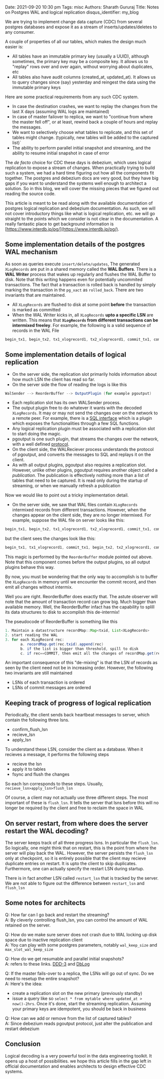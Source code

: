 Date: 2021-09-20 10:30 pm
Tags: misc
Authors: Sharath Gururaj
Title: Notes on Postgres WAL and logical replication
disqus_identifier: my_blog

We are trying to implement change data capture (CDC) from several postgres databases and expose it as a stream of inserts/updates/deletes to any consumer. 

A couple of properties of all our tables, which makes the design much easier is:

- All tables have an immutable primary key (usually a UUID), although sometimes, the primary key may be a composite key. It allows us to "replay" rows over and over again, without worrying about duplicates, etc
- All tables also have audit columns (created_at, updated_at). It allows us to query changes since (say) yesterday and reingest the data using the immutable primary keys


Here are some practical requirements from any such CDC system.

- In case the destination crashes, we want to replay the changes from the last X days (assuming WAL logs are maintained)
- In case of master failover to replica, we want to "continue from where the master fell off", or at least, rewind back a couple of hours and replay the messages.
- We want to selectively choose what tables to replicate, and this set of tables might change. (typically, new tables will be added to the captured list)`
- The ability to perform parallel initial snapshot and streaming, and the ability to resume initial snapshot in case of error 

The *de facto* choice for CDC these days is debezium, which uses logical replication to expose a stream of changes. When practically trying to build such a system, we had a hard time figuring out how all the components fit together. The postgres and debezium docs are very good, but they have big gaps if you want to understand the systems well enough to architect a solution. So in this blog, we will cover the missing pieces that we figured out reading the source code. 

This article is meant to be read along with the available documentation of postgres logical replication and debezium documentation. As such, we will not cover introductory things like what is logical replication, etc. we will go straight to the points which we consider is not clear in the documentation. A really fantastic place to get background information is [https://www.interdb.jp/pg/](https://www.interdb.jp/pg/).

## Some implementation details of the postgres WAL mechanism 
As soon as queries execute `insert/delete/updates`, The generated `XLogRecords` are put in a shared memory called the **WAL Buffers**. There is a **WAL Writer** process that wakes up regularly and flushes the WAL Buffer to disk. Note that this writing happens even for potentially uncommited transactions. The fact that a transaction is rolled back is handled by simply marking the transaction in the `pg_xact` as `rolled_back`. There are two invariants that are maintained.

- All `XLogRecords` are flushed to disk at some point **before** the transaction is marked as committed
- When the WAL Writer kicks in, all `XLogRecords` **upto a specific LSN** are written. This means that **`XLogRecords` from different transactions can be intermixed freeley**. For example, the following is a valid sequence of records in the WAL File
````java
begin_tx1, begin_tx2, tx1_xlogrecord1, tx2_xlogrecord1, commit_tx1, commit_tx2
````

## Some implementation details of logical replication 
- On the server side, the replication slot primarily holds information about how much LSN the client has read so far.
- On the server side the flow of reading the logs is like this
````java
WalSender --> ReorderBuffer --> OutputPlugin (for example pgoutput)
````
- Each replication slot has its own WALSender process. 
- The output plugin free to do whatever it wants with the decoded `XLogRecords`. It may or may not send the changes over on the network to a remote peer. For example, there is a [SQL interface](https://www.postgresql.org/docs/10/logicaldecoding-example.html) which is a plugin which exposes the functionalities through a few SQL functions. 
- Any logical replication plugin must be associated with a replication slot to start doing the magic.
- pgoutput is one such plugin, that streams the changes over the network, with a well defined [protocol](https://www.postgresql.org/docs/current/protocol-logical-replication.html).
- On the client side, the WALReciever process understands the protocol of pgoutput, and converts the messages to SQL and replays it on the client.
- As with all output plugins, pgoutput also requires a replication slot. However, unlike other plugins, pgoutput requires another object called a *publication*. The publication is effectively nothing more than a list of tables that need to be captured. It is read only during the startup of streaming, or when we manually refresh a publication

Now we would like to point out a tricky implementation detail.
- On the server side, we saw that WAL files contain `XLogRecords` intermixed records from different transactions. However, when the changes appear on the client side, they are no longer intermixed. For example, suppose the WAL file on server looks like this:

````java
begin_tx1, begin_tx2, tx1_xlogrecord1, tx2_xlogrecord1, commit_tx1, commit_tx2
````

but the client sees the changes look like this:
````java
begin_tx1, tx1_xlogrecord1, commit_tx1, begin_tx2, tx2_xlogrecord1, commit_tx2
````

This magic is performed by the `ReorderBuffer` module pointed out above. Note that this component comes before the output plugins, so all output plugins behave this way. 

By now, you must be wondering that the only way to accomplish is to buffer the `XLogRecords` in memory until we encounter the commit record, and then emit all changes without intermix.

Well you are right. ReorderBuffer does exactly that. The astute observer will note that the amount of transaction record can grow big. Much bigger than available memory. Well, the ReorderBuffer infact has the capability to splill its data structures to disk to accomplish this de-intermix!

The pseudocode of ReorderBuffer is something like this
````java 
1. Maintain a datastructure recordMap::Map<txid, List<XLogRecords>
2. start reading the WAL
3. for each XLogRecord rec:
       a. recordMap.get(rec.txid).append(rec)
       b. if the list is bigger than threshold, spill to disk
       c. if rec==COMMIT, then emit all the changes of recordMap.get(rec.txid)
````

An important consequence of this "de-mixing" is that the LSN of records as seen by the client need not be in increasing order.
However, the following two invariants are still maintained
- LSNs of each transaction is ordered
- LSNs of commit messages are ordered

## Keeping track of progress of logical replication
Periodically, the client sends back heartbeat messages to server, which contain the following three lsns. 
- confirm_flush_lsn
- recieve_lsn
- apply_lsn

To understand these LSN, consider the client as a database. When it recieves a message, it performs the following steps
- recieve the lsn
- apply it to tables
- fsync and flush the changes

So each lsn corresponds to these steps. Usually, `recieve_lsn>apply_lsn>flush_lsn`

Of course, a client may not actually use three different steps. The most important of these is `flush_lsn`. It tells the server that lsns before this will no longer be required by the client and free to reclaim the space in WAL

## On server restart, from where does the server restart the WAL decoding?

The server keeps track of all three progress lsns. In particular the `flush_lsn`. So logically, one might think that on restart, this is the point from where the server will play back the WAL. However, the server persists the `flush_lsn` only at checkpoint, so it is entirely possible that the client may recieve duplicate entries on restart. It is upto the client to skip duplicates. Furthermore, one can actually specify the restart LSN during startup.

There is in fact another LSN called `restart_lsn` that is tracked by the server. We are not able to figure out the difference between `restart_lsn` and `flush_lsn`

## Some notes for architects

Q: How far can I go back and restart the streaming?<br/>
A: By cleverly controlling flush_lsn, you can control the amount of WAL retained on the server.

Q: How do we make sure server does not crash due to WAL locking up disk space due to inactive replication client<br/>
A: You can play with some postgres parameters, notably `wal_keep_size` and `max_slot_wal_keep_size`

Q: How do we get resumable and parallel initial snapshots?<br/>
A: refers to these links. [DDD-3](https://github.com/debezium/debezium-design-documents/blob/main/DDD-3.md) and [DbLog](https://arxiv.org/pdf/2010.12597v1.pdf)

Q: If the master fails-over to a replica, the LSNs will go out of sync. Do we need to resetup the entire snapshot?<br/>
A: Here's the idea:
- create a replication slot on the new primary (previously standby)
- issue a query like so `select * from mytable where updated_at > now()-2hrs`. Once it's done, start the streaming replication.
Assuming your primary keys are idempotent, you should be back in business

Q: How can we add or remove from the list of captured tables?<br/>
A: Since debezium reads pgoutput protocol, just alter the publication and restart debezium 

## Conclusion
Logical decoding is a very powerful tool in the data engineering toolkit. It opens up a host of possibilities. we hope this article fills in the gap left in official documentation and enables architects to design effective CDC systems.

